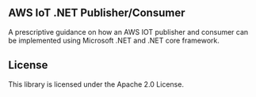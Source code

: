 ## AWS IoT .NET Publisher/Consumer

A prescriptive guidance on how an AWS IOT publisher and consumer can be implemented using Microsoft .NET and .NET core framework.

## License

This library is licensed under the Apache 2.0 License. 
